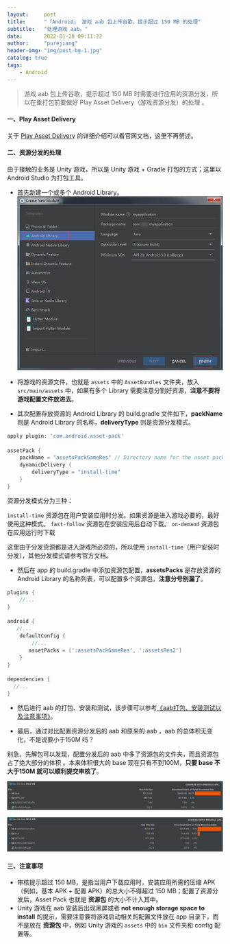 ```yaml
---
layout:     post
title:      "『Android』 游戏 aab 包上传谷歌，提示超过 150 MB 的处理"
subtitle:   "处理游戏 aab。"
date:       2022-01-28 09:11:22
author:     "purejiang"
header-img: "img/post-bg-1.jpg"
catalog: true
tags:
    - Android
---
```


>游戏 aab 包上传谷歌，提示超过 150 MB 时需要进行应用的资源分发，所以在重打包前要做好 Play Asset Delivery（游戏资源分发）的处理  。

#### 一、Play Asset Delivery
关于 [Play Asset Delivery](https://developer.android.google.cn/guide/app-bundle/asset-delivery) 的详细介绍可以看官网文档，这里不再赘述。

#### 二、资源分发的处理
由于接触的业务是 Unity 游戏，所以是 Unity 游戏 + Gradle 打包的方式；这里以 Android Studio 为打包工具。
- 首先新建一个或多个 Android Library。
![新建 Android Library](/img/android/aab_game_assets_pack/1.png)
- 将游戏的资源文件，也就是 `assets` 中的 `AssetBundles` 文件夹，放入 `src/main/assets` 中，如果有多个 Library 需要注意分割好资源，**注意不要将游戏配置文件放进去**。

- 其次配置存放资源的 Android Library 的 build.gradle 文件如下，**packName** 则是 Android Library 的名称，**deliveryType** 则是资源分发模式。

```groovy
apply plugin: 'com.android.asset-pack'

assetPack {
    packName = "assetsPackGameRes" // Directory name for the asset pack
    dynamicDelivery {
        deliveryType = "install-time"
    }
}
```

资源分发模式分为三种：

`install-time` 资源包在用户安装应用时分发。如果资源是进入游戏必要的，最好使用这种模式。
`fast-follow` 资源包在安装应用后自动下载。
`on-demand`  资源包在应用运行时下载

这里由于分发资源都是进入游戏所必须的，所以使用 `install-time`（用户安装时分发），其他分发模式请参考官方文档。

- 然后在 app 的 build.gradle 中添加资源包配置，**assetsPacks** 是存放资源的 Android Library 的名称列表，可以配置多个资源包，**注意分号别漏了**。

```groovy
plugins {
    //...
}

android {
   //...
    defaultConfig {
        //...
       assetPacks = [':assetsPackGameRes', ':assetsRes2']
    }
}

dependencies {
  //...
}
```

- 然后进行 aab 的打包、安装和测试，该步骤可以参考[《aab打包、安装测试以及注意事项》](https://purejiang.gitee.io/2022/01/25/aab_package/)。

- 最后，通过对比配置资源分发后的 aab 和原来的 aab ，aab 的总体积无变化，不是说要小于150M 吗？

别急，先解包可以发现，配置分发后的 aab 中多了资源包的文件夹，而且资源包占了绝大部分的体积 。本来体积很大的 base 现在只有不到100M，**只要 base 不大于150M 就可以顺利提交审核了**。

![未做资源分发的 aab 结构](/img/android/aab_game_assets_pack/2.png)

![配置资源分发后的 aab 结构](/img/android/aab_game_assets_pack/3.png)

#### 三、注意事项
- 审核提示超过 150 MB，是指当用户下载应用时，安装应用所需的压缩 APK（例如，基本 APK + 配置 APK）的总大小不得超过 150 MB；配置了资源分发后，Asset Pack 也就是 **资源包** 的大小不计入其中。
- Unity 游戏在 aab 安装后出现黑屏或者 **not enough storage space to install** 的提示，需要注意要将游戏启动相关的配置文件放在 app 目录下，而不是放在 **资源包** 中，例如 Unity 游戏的 `assets` 中的 `bin` 文件夹和 config 配置等。




